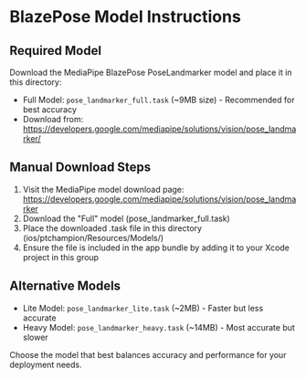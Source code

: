 # BlazePose Model Instructions

## Required Model
Download the MediaPipe BlazePose PoseLandmarker model and place it in this directory:

- Full Model: `pose_landmarker_full.task` (~9MB size) - Recommended for best accuracy
- Download from: https://developers.google.com/mediapipe/solutions/vision/pose_landmarker/

## Manual Download Steps
1. Visit the MediaPipe model download page: https://developers.google.com/mediapipe/solutions/vision/pose_landmarker
2. Download the "Full" model (pose_landmarker_full.task)
3. Place the downloaded .task file in this directory (ios/ptchampion/Resources/Models/)
4. Ensure the file is included in the app bundle by adding it to your Xcode project in this group

## Alternative Models
- Lite Model: `pose_landmarker_lite.task` (~2MB) - Faster but less accurate
- Heavy Model: `pose_landmarker_heavy.task` (~14MB) - Most accurate but slower

Choose the model that best balances accuracy and performance for your deployment needs. 